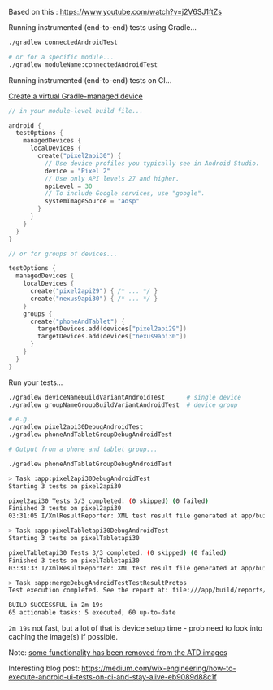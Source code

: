 Based on this : https://www.youtube.com/watch?v=j2V6SJ1ftZs

Running instrumented (end-to-end) tests using Gradle...

```bash
./gradlew connectedAndroidTest

# or for a specific module...
./gradlew moduleName:connectedAndroidTest
```

Running instrumented (end-to-end) tests on CI...

[Create a virtual Gradle-managed device](https://developer.android.com/studio/test/gradle-managed-devices)


```kotlin
// in your module-level build file...

android {
  testOptions {
    managedDevices {
      localDevices {
        create("pixel2api30") {
          // Use device profiles you typically see in Android Studio.
          device = "Pixel 2"
          // Use only API levels 27 and higher.
          apiLevel = 30
          // To include Google services, use "google".
          systemImageSource = "aosp"
        }
      }
    }
  }
}

// or for groups of devices...

testOptions {
  managedDevices {
    localDevices {
      create("pixel2api29") { /* ... */ }
      create("nexus9api30") { /* ... */ }
    }
    groups {
      create("phoneAndTablet") {
        targetDevices.add(devices["pixel2api29"])
        targetDevices.add(devices["nexus9api30"])
      }
    }
  }
}
```

Run your tests...

```bash
./gradlew deviceNameBuildVariantAndroidTest      # single device
./gradlew groupNameGroupBuildVariantAndroidTest  # device group

# e.g.
./gradlew pixel2api30DebugAndroidTest
./gradlew phoneAndTabletGroupDebugAndroidTest
```


```bash
# Output from a phone and tablet group...

./gradlew phoneAndTabletGroupDebugAndroidTest

> Task :app:pixel2api30DebugAndroidTest
Starting 3 tests on pixel2api30

pixel2api30 Tests 3/3 completed. (0 skipped) (0 failed)
Finished 3 tests on pixel2api30
03:31:05 I/XmlResultReporter: XML test result file generated at app/build/outputs/androidTest-results/managedDevice/debug/pixel2api30/TEST-pixel2api30-_app-.xml. Total tests 3, passed 3,

> Task :app:pixelTabletapi30DebugAndroidTest
Starting 3 tests on pixelTabletapi30

pixelTabletapi30 Tests 3/3 completed. (0 skipped) (0 failed)
Finished 3 tests on pixelTabletapi30
03:31:33 I/XmlResultReporter: XML test result file generated at app/build/outputs/androidTest-results/managedDevice/debug/pixelTabletapi30/TEST-pixelTabletapi30-_app-.xml. Total tests 3, passed 3,

> Task :app:mergeDebugAndroidTestTestResultProtos
Test execution completed. See the report at: file:///app/build/reports/androidTests/managedDevice/debug/allDevices/index.html

BUILD SUCCESSFUL in 2m 19s
65 actionable tasks: 5 executed, 60 up-to-date
```

`2m 19s` not fast, but a lot of that is device setup time - prob need to look into caching the image(s) if possible.


Note: [some functionality has been removed from the ATD images](https://developer.android.com/studio/test/gradle-managed-devices#atd-optimizations)

Interesting blog post: https://medium.com/wix-engineering/how-to-execute-android-ui-tests-on-ci-and-stay-alive-eb9089d88c1f
